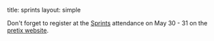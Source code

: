 title: sprints
layout: simple

Don't forget to register at the [Sprints](#) attendance on May 30 - 31 on the [pretix website](#).
